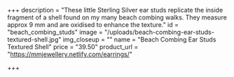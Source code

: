 +++
description = "These little Sterling Silver ear studs replicate the inside fragment of a shell found on my many beach combing walks. They measure approx 9 mm and are oxidised to enhance the texture."
id = "beach_combing_studs"
image = "/uploads/beach-combing-ear-studs-textured-shell.jpg"
img_closeup = ""
name = "Beach Combing Ear Studs Textured Shell"
price = "39.50"
product_url = "https://mmjewellery.netlify.com/earrings/"

+++
